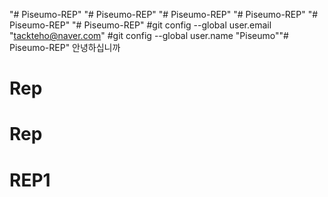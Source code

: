 "# Piseumo-REP" 
"# Piseumo-REP" 
"# Piseumo-REP" 
"# Piseumo-REP" 
"# Piseumo-REP" 
"# Piseumo-REP" 
#git config --global user.email "tackteho@naver.com"
#git config --global user.name "Piseumo""# Piseumo-REP" 
안녕하십니까
# Rep
# Rep
# REP1
